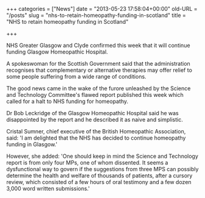 +++
categories = ["News"]
date = "2013-05-23 17:58:04+00:00"
old-URL = "/posts"
slug = "nhs-to-retain-homeopathy-funding-in-scotland"
title = "NHS to retain homeopathy funding in Scotland"

+++

NHS Greater Glasgow and Clyde confirmed this week that it will continue funding Glasgow Homeopathic Hospital.

A spokeswoman for the Scottish Government said that the administration recognises that complementary or alternative therapies may offer relief to some people suffering from a wide range of conditions.

The good news came in the wake of the furore unleashed by the Science and Technology Committee's flawed report published this week which called for a halt to NHS funding for homeopathy.

Dr Bob Leckridge of the Glasgow Homeopathic Hospital said he was disappointed by the report and he described it as naive and simplistic.

Cristal Sumner, chief executive of the British Homeopathic Association, said: 'I am delighted that the NHS has decided to continue homeopathy funding in Glasgow.'

However, she added: 'One should keep in mind the Science and Technology report is from only four MPs, one of whom dissented. It seems a dysfunctional way to govern if the suggestions from three MPS can possibly determine the health and welfare of thousands of patients, after a cursory review, which consisted of a few hours of oral testimony and a few dozen 3,000 word written submissions.'
